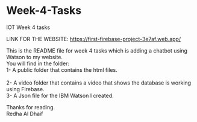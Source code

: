 # Week-4-Tasks
IOT Week 4 tasks <br />

LINK FOR THE WEBSITE: https://first-firebase-project-3e7af.web.app/

This is the README file for week 4 tasks which is adding a chatbot using Watson to my website. <br />
You will find in the folder: <br /> 
1- A public folder that contains the html files. <br /> <br />
2- A video folder that contains a video that shows the database is working using Firebase. <br />
3- A Json file for the IBM Watson I created.


Thanks for reading. <br />
Redha Al Dhaif  <br />
